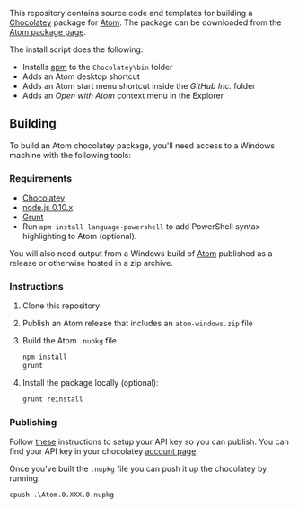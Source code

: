 This repository contains source code and templates for building a
[Chocolatey](http://chocolatey.org) package for [Atom](http://atom.io).
The package can be downloaded from the
[Atom package page](https://chocolatey.org/packages/Atom).

The install script does the following:

  * Installs [apm](https://github.com/atom/apm) to the `Chocolatey\bin` folder
  * Adds an Atom desktop shortcut
  * Adds an Atom start menu shortcut inside the *GitHub Inc.* folder
  * Adds an *Open with Atom* context menu in the Explorer

## Building

To build an Atom chocolatey package, you'll need access to a Windows machine
with the following tools:

### Requirements

+ [Chocolatey](http://chocolatey.org/)
+ [node.js 0.10.x](http://nodejs.org/)
+ [Grunt](http://gruntjs.com/)
+ Run `apm install language-powershell` to add PowerShell syntax
  highlighting to Atom (optional).

You will also need output from a Windows build of
[Atom](http://github.com/atom/atom/releases) published as a release or
otherwise hosted in a zip archive.

### Instructions

1. Clone this repository
2. Publish an Atom release that includes an `atom-windows.zip` file
3. Build the Atom `.nupkg` file

    ```bash
    npm install
    grunt
    ```

4. Install the package locally (optional):

    ```bash
    grunt reinstall
    ```

### Publishing

Follow [these](https://github.com/chocolatey/chocolatey/wiki/CommandsPush)
instructions to setup your API key so you can publish. You can find
your API key in your chocolatey [account page](https://chocolatey.org/account).

Once you've built the `.nupkg` file you can push it up the chocolatey by
running:

```
cpush .\Atom.0.XXX.0.nupkg
```
